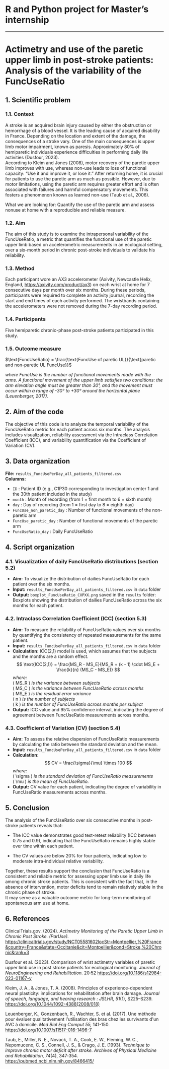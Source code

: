# R and Python project for Master’s internship 
_____________
# Actimetry and use of the paretic upper limb in post-stroke patients: Analysis of the variability of the FuncUseRatio

## 1. Scientific problem
### 1.1. Context
A stroke is an acquired brain injury caused by either the obstruction or hemorrhage of a blood vessel. It is the leading cause of acquired disability in France. Depending on the location and extent of the damage, the consequences of a stroke vary. One of the main consequences is upper limb motor impairment, known as paresis. Approximately 80% of hemiparetic individuals experience difficulties in performing daily life activities (Dusfour, 2023).  
According to Kleim and Jones (2008), motor recovery of the paretic upper limb improves with use, whereas non-use leads to loss of functional capacity: “Use it and improve it, or lose it.” After returning home, it is crucial for patients to use the paretic arm as much as possible. However, due to motor limitations, using the paretic arm requires greater effort and is often associated with failures and harmful compensatory movements. This fosters a phenomenon known as learned non-use (Taub et al., 2006).  

What we are looking for: Quantify the use of the paretic arm and assess nonuse at home with a reproducible and reliable measure.  

### 1.2. Aim
The aim of this study is to examine the intrapersonal variability of the FuncUseRatio, a metric that quantifies the functional use of the paretic upper limb based on accelerometric measurements in an ecological setting, over a six-month period in chronic post-stroke individuals to validate his reliability.

### 1.3. Method
Each participant wore an AX3 accelerometer (Axivity, Newcastle Helix, England, https://axivity.com/product/ax3) on each wrist at home for 7 consecutive days per month over six months. During these periods, participants were required to complete an activity journal, recording the start and end times of each activity performed. The wristbands containing the accelerometers were not removed during the 7-day recording period.

### 1.4. Participants
Five hemiparetic chronic-phase post-stroke patients participated in this study.

### 1.5. Outcome measure

$\text{FuncUseRatio} = \frac{\text{FuncUse of paretic UL}}{\text{paretic and non-paretic UL FuncUse}}$

*where FuncUse is the number of functional movements made with the arms. A functional movement of the upper limb satisfies two conditions: the arm elevation angle must be greater than 30°, and the movement must occur within a range of -30° to +30° around the horizontal plane (Leuenberger, 2017).*  

## 2. Aim of the code
The objective of this code is to analyze the temporal variability of the FuncUseRatio metric for each patient across six months. The analysis includes visualization, reliability assessment via the Intraclass Correlation Coefficient (ICC), and variability quantification via the Coefficient of Variation (CV).

## 3. Data organization
**File:** `results_FuncUsePerDay_all_patients_filtered.csv`  
**Columns:**  
- `ID` : Patient ID (e.g., C1P30 corresponding to investigation center 1 and the 30th patient included in the study)  
- `month` : Month of recording (from 1 = first month to 6 = sixth month)  
- `day` : Day of recording (from 1 = first day to 8 = eighth day)  
- `FuncUse_non_paretic_day` : Number of functional movements of the non-paretic arm  
- `FuncUse_paretic_day` : Number of functional movements of the paretic arm  
- `FuncUseRatio_day` : Daily FuncUseRatio 

## 4. Script organization
### 4.1. Visualization of daily FuncUseRatio distributions (section 5.2) 
- **Aim:** To visualize the distribution of dailies FuncUseRatio for each patient over the six months.
- **Input:** `results_FuncUsePerDay_all_patients_filtered.csv` in `data` folder
- **Output:** `boxplot_FuncUseRatio_CXPXX.png` saved in the `results` folder: Boxplots showing the distribution of dailies FuncUseRatio across the six months for each patient.  

### 4.2. Intraclass Correlation Coefficient (ICC) (section 5.3)
- **Aim:** To measure the reliability of FuncUseRatio values over six months by quantifying the consistency of repeated measurements for the same patient.
- **Input:** `results_FuncUsePerDay_all_patients_filtered.csv` in `data` folder
- **Calculation:**  ICC(2,1) model is used, which assumes that the subjects and the months are a random effect.  
$$
\text{ICC(2,1)} = \frac{MS_R - MS_E}{MS_R + (k - 1) \cdot MS_E + \frac{k}{n} (MS_C - MS_E)}
$$
*where:*    
\( MS_R \) *is the variance between subjects*  
\( MS_C \) *is the variance between FuncUseRatio across months*  
\( MS_E \) *is the residual error variance*  
\( n \) *is the number of subjects*  
\( k \) *is the number of FuncUseRatio across months per subject*   
- **Output:**  ICC value and 95% confidence interval, indicating the degree of agreement between FuncUseRatio measurements across months.  

### 4.3. Coefficient of Variation (CV) (section 5.4) 
- **Aim:** To assess the relative dispersion of FuncUseRatio measurements by calculating the ratio between the standard deviation and the mean.
- **Input:** `results_FuncUsePerDay_all_patients_filtered.csv` in `data` folder
- **Calculation:** 
$$
CV = \frac{\sigma}{\mu} \times 100
$$
*where:*  
\( \sigma \) *is the standard deviation of FuncUseRatio measurements*  
\( \mu \) *is the mean of FuncUseRatio.*  
- **Output:** CV value for each patient, indicating the degree of variability in FuncUseRatio measurements across months.

## 5. Conclusion
The analysis of the FuncUseRatio over six consecutive months in post-stroke patients reveals that:

- The ICC value demonstrates good test-retest reliability (ICC between 0.75 and 0.9), indicating that the FuncUseRatio remains highly stable over time within each patient. 

- The CV values are below 20% for four patients, indicating low to moderate intra-individual relative variability.  

Together, these results support the conclusion that FuncUseRatio is a consistent and reliable metric for assessing upper limb use in daily life among chronic stroke patients. This is consistent with the fact that, in the absence of intervention, motor deficits tend to remain relatively stable in the chronic phase of stroke.  
It may serve as a valuable outcome metric for long-term monitoring of spontaneous arm use at home.

## 6. References
ClinicalTrials.gov. (2024). *Actimetry Monitoring of the Paretic Upper Limb in Chronic Post Stroke. (ParUse).* https://clinicaltrials.gov/study/NCT05581602locStr=Montpellier,%20France&country=France&state=Occitanie&cit=Montpellier&cond=Stroke,%20Chronic&rank=3

Dusfour et al. (2023). Comparison of wrist actimetry variables of paretic upper limb use in post stroke patients for ecological monitoring. *Journal of NeuroEngineering and Rehabilitation.* 20:52 https://doi.org/10.1186/s12984-023-01167-y

Kleim, J. A., & Jones, T. A. (2008). Principles of experience-dependent neural plasticity: implications for rehabilitation after brain damage. *Journal of speech, language, and hearing research : JSLHR, 51*(1), S225–S239. https://doi.org/10.1044/1092-4388(2008/018) 

Leuenberger, K., Gonzenbach, R., Wachter, S. et al. (2017). Une méthode pour évaluer qualitativement l'utilisation des bras chez les survivants d'un AVC à domicile. *Med Biol Eng Comput 55,* 141-150. https://doi.org/10.1007/s11517-016-1496-7

Taub, E., Miller, N. E., Novack, T. A., Cook, E. W., Fleming, W. C., Nepomuceno, C. S., Connell, J. S., & Crago, J. E. (1993). *Technique to improve chronic motor deficit after stroke. Archives of Physical Medicine and Rehabilitation, 74*(4), 347‐354. https://pubmed.ncbi.nlm.nih.gov/8466415/
#
